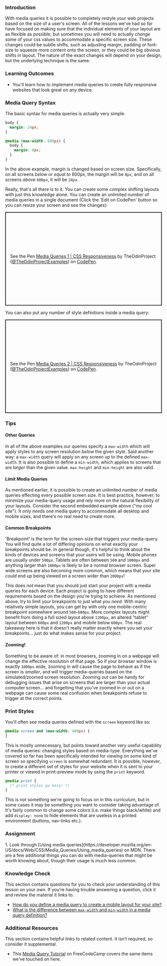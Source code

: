 ### Introduction
With media queries it is possible to completely restyle your web projects based on the size of a user's screen. All of the lessons we've had so far have focused on making sure that the individual elements of your layout are as flexible as possible, but sometimes you will need to actually _change_ some of your css values to accommodate a specific screen size. These changes could be subtle shifts, such as adjusting margin, padding or font-size to squeeze more content onto the screen, or they could be big obvious shifts in layout. The nature of the exact changes will depend on your design, but the underlying technique is the same.

### Learning Outcomes
* You'll learn how to implement media queries to create fully responsive websites that look great on any device.

### Media Query Syntax

The basic syntax for media queries is actually very simple.

~~~css
body {
  margin: 24px;
}

@media (max-width: 600px) {
  body {
    margin: 8px;
  }
}
~~~

In the above example, margin is changed based on screen size.  Specifically, on all screens _below or equal to_ 600px, the margin will be `8px`, and on all screens _above_ `600px`, it will be `24px`.

Really, that's all there is to it. You can create some complex shifting layouts with just this knowledge alone. You can create an unlimited number of media queries in a single document (Click the 'Edit on CodePen' button so you can resize your screen and see the changes):

<p class="codepen" data-height="300" data-theme-id="dark" data-default-tab="css,result" data-slug-hash="yLzYgZw" data-editable="true" data-user="TheOdinProjectExamples" style="height: 300px; box-sizing: border-box; display: flex; align-items: center; justify-content: center; border: 2px solid; margin: 1em 0; padding: 1em;">
  <span>See the Pen <a href="https://codepen.io/TheOdinProjectExamples/pen/yLzYgZw">
  Media Queries 1 | CSS Responsiveness</a> by TheOdinProject (<a href="https://codepen.io/TheOdinProjectExamples">@TheOdinProjectExamples</a>)
  on <a href="https://codepen.io">CodePen</a>.</span>
</p>
<script async src="https://cpwebassets.codepen.io/assets/embed/ei.js"></script>

You can also put any number of style definitions inside a media query:

<p class="codepen" data-height="300" data-theme-id="dark" data-default-tab="css,result" data-slug-hash="XWempGr" data-editable="true" data-user="TheOdinProjectExamples" style="height: 300px; box-sizing: border-box; display: flex; align-items: center; justify-content: center; border: 2px solid; margin: 1em 0; padding: 1em;">
  <span>See the Pen <a href="https://codepen.io/TheOdinProjectExamples/pen/XWempGr">
  Media Queries 2 | CSS Responsiveness</a> by TheOdinProject (<a href="https://codepen.io/TheOdinProjectExamples">@TheOdinProjectExamples</a>)
  on <a href="https://codepen.io">CodePen</a>.</span>
</p>
<script async src="https://cpwebassets.codepen.io/assets/embed/ei.js"></script>

### Tips

#### Other Queries
In all of the above examples our queries specify a `max-width` which will apply styles to any screen resolution _below_ the given style. Said another way: a `max-width` query will apply on any screen up to the defined `max-width`. It is also possible to define a `min-width`, which applies to screens that are _larger_ than the given value. `max-height` and `min-height` are also valid.

#### Limit Media Queries
As mentioned earlier, it is possible to create an unlimited number of media queries effecting every possible screen size. It is best practice, however, to minimize your media-query usage and rely more on the natural flexibility of your layouts. Consider the second embedded example above ("my cool site"). It only _needs_ one media query to accommodate all desktop and mobile sizes, and there's no real need to create more.

#### Common Breakpoints
'Breakpoint' is the term for the screen-size that triggers your media-query. You will find quite a lot of differing opinions on what exactly your breakpoints should be. In general though, it's helpful to think about the kinds of devices and screens that your users will be using. Mobile phones are usually under `500px`. Tablets are often between `500` and `1000px` and anything larger than `1000px` is likely to be a normal browser screen. Super wide screens are also becoming more common, which means that your site _could_ end up being viewed on a screen wider than `2000px`!

This does _not_ mean that you should just start your project with a media queries for each device. Each project is going to have different requirements based on the design you're trying to achieve. As mentioned above, try to limit your breakpoints to just what you _need_. With many relatively simple layouts, you can get by with only one mobile-centric breakpoint somewhere around `500`-`600px`. More complex layouts might benefit from doing a full sized layout above `1200px`, an altered "tablet" layout between `600px` and `1200px` and mobile below `600px`. The real takeaway here is that it doesn't really matter exactly where you set your breakpoints... just do what makes sense for your project.

#### Zooming!
Something to be aware of: in most browsers, zooming in on a webpage will change the effective resolution of that page. So if your browser window is exactly `1000px` wide, zooming in will cause the page to behave as if the screen is _smaller_, and will trigger media-queries based on the simulated/zoomed screen resolution. Zooming _out_ can be handy for debugging issues that arise on screens that are larger than your actual computer screen... and forgetting that you've zoomed in or out on a webpage can cause some real confusion when breakpoints refuse to trigger at the correct points.

### Print Styles
You'll often see media queries defined with the `screen` keyword like so:

~~~css
@media screen and (max-width: 480px) {
}
~~~

This is mostly unnecessary, but points toward another very useful capability of media queries: changing styles based on media-type. Everything we've covered so far has been specifically intended for viewing on some kind of screen so specifying `screen` is somewhat redundant. It is possible, however, to create a different set of styles for your website when it is sent to your printer or viewed in print-preview mode by using the `print` keyword.

~~~css
@media print {
  /* print styles go here! */
}
~~~

This is not something we're going to focus on in this curriculum, but in some cases it may be something you want to consider taking advantage of. It's fairly common to change some colors (i.e. make things black/white) and add `display: none` to hide elements that are useless in a printed environment (buttons, nav-links etc.).

### Assignment
<div class="lesson-content__panel" markdown="1">
1. Look through [Using media queries](https://developer.mozilla.org/en-US/docs/Web/CSS/Media_Queries/Using_media_queries) on MDN. There are a few additional things you can do with media-queries that might be worth knowing about, though their usage is much less common.
</div>

### Knowledge Check
This section contains questions for you to check your understanding of this lesson on your own. If you’re having trouble answering a question, click it and review the material it links to.

* <a class="knowledge-check-link" href="#media-query-syntax">How do you define a media query to create a mobile layout for your site?</a>
* <a class="knowledge-check-link" href="#tips">What is the difference between `max-width` and `min-width` in a media query definition?</a>

### Additional Resources
This section contains helpful links to related content. It isn’t required, so consider it supplemental.

* This [Media Query Tutorial](https://www.freecodecamp.org/news/css-media-queries-breakpoints-media-types-standard-resolutions-and-more/) on FreeCodeCamp covers the same items we've touched on here.
